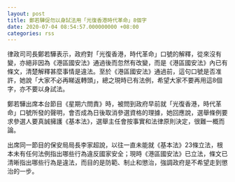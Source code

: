 ```yaml
---
layout: post
title: 鄭若驊促勿以身試法用「光復香港時代革命」8個字
date: 2020-07-04 08:54:57.000000000 +08:00
categories: rss
---
```


律政司司長鄭若驊表示，政府對「光復香港，時代革命」口號的解釋，從來沒有變，亦絕非因為《港區國安法》通過後而忽然有改變，而是《港區國安法》內已有條文，清楚解釋甚麼事情是違法。至於《港區國安法》通過前，這句口號是否准許，她說「大家不必再睇返轉頭」，總之現時已有法例，希望大家不要再用這8個字，亦不要以身試法。

鄭若驊出席本台節目《星期六問責》時，被問到政府早前就「光復香港，時代革命」口號所發的聲明，會否成為日後取消參選資格的理據，她回應說，選舉條例要求參選人要真誠擁護《基本法》，選舉主任會按事實和法律原則決定，很難一概而論。

出席同一節目的保安局局長李家超說，以往一直未能就《基本法》23條立法，根本未有任何法例指出哪些行為違反國家安全；現時《港區國安法》已立法，條文已清晰指出哪些行為是違法，而目的是防範、制止和懲治，強調政府是不希望走到懲治的一步。
